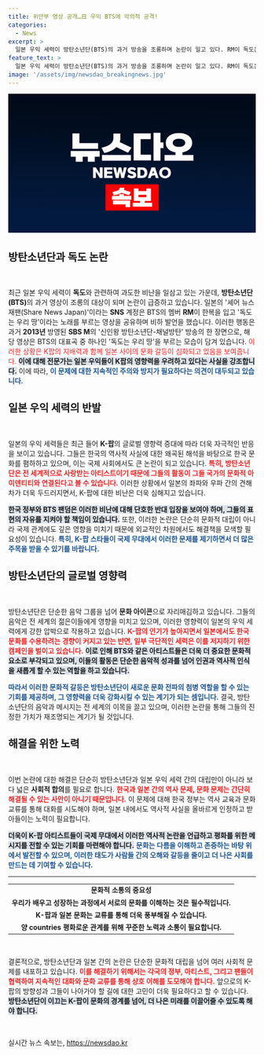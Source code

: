 ```yaml
---
title: 위안부 영상 공개…日 우익 BTS에 악의적 공격!
categories:
  - News
excerpt: >
  일본 우익 세력이 방탄소년단(BTS)의 과거 방송을 조롱하며 논란이 일고 있다. RM이 독도는 우리 땅을 부르는 영상이 공개되자 성신여대 교수는 K팝의 영향력 확대 속에서 일본의 비난이 심해지고 있다고 지적했다.
feature_text: >
  일본 우익 세력이 방탄소년단(BTS)의 과거 방송을 조롱하며 논란이 일고 있다. RM이 독도는 우리 땅을 부르는 영상이 공개되자 성신여대 교수는 K팝의 영향력 확대 속에서 일본의 비난이 심해지고 있다고 지적했다.
image: '/assets/img/newsdao_breakingnews.jpg'
---
```


<p><img src="/assets/img/newsdao_breakingnews.jpg" alt="koreaapp 속보" /></p>

<h2 data-ke-size="size26">방탄소년단과 독도 논란</h2>

<p data-ke-size="size16">&nbsp;</p>

<p data-ke-size="size16">최근 일본 우익 세력이 <b>독도</b>와 관련하여 과도한 비난을 일삼고 있는 가운데, <b>방탄소년단(BTS)</b>의 과거 영상이 조롱의 대상이 되며 논란이 급증하고 있습니다. 일본의 '셰어 뉴스 재팬(Share News Japan)'이라는 <b>SNS</b> 계정은 BTS의 멤버 <b>RM</b>이 한복을 입고 '독도는 우리 땅'이라는 노래를 부르는 영상을 공유하며 비하 발언을 했습니다. 이러한 행동은 과거 <b>2013년</b> 방영된 <b>SBS M</b>의 '신인왕 방탄소년단-채널방탄' 방송의 한 장면으로, 해당 영상은 BTS의 대표곡 중 하나인 '독도는 우리 땅'을 부르는 모습이 담겨 있습니다.</b> <span style="color: #ee2323;">이러한 상황은 K팝의 지배력과 함께 일본 사이의 문화 갈등이 심화되고 있음을 보여줍니다.</span> <b><span style="background-color: #21538527;">이에 대해 전문가는 일본 우익들이 K팝의 영향력을 우려하고 있다는 사실을 강조합니다.</span></b> 이에 따라, <b><span style="color: #1a5490;">이 문제에 대한 지속적인 주의와 방지가 필요하다는 의견이 대두되고 있습니다.</span></b></p>

<h2 data-ke-size="size26">일본 우익 세력의 반발</h2>

<p data-ke-size="size16">&nbsp;</p>

<p data-ke-size="size16">일본의 우익 세력들은 최근 들어 <b>K-팝</b>의 글로벌 영향력 증대에 따라 더욱 자극적인 반응을 보이고 있습니다. 그들은 한국의 역사적 사실에 대한 왜곡된 해석을 바탕으로 한국 문화를 폄하하고 있으며, 이는 국제 사회에서도 큰 논란이 되고 있습니다. <b><span style="color: #ee2323;">특히, 방탄소년단은 전 세계적으로 사랑받는 아티스트이기 때문에 그들의 활동이 그들 국가의 문화적 아이덴티티와 연결된다고 볼 수 있습니다.</span></b> 이러한 상황에서 일본의 좌파와 우파 간의 견해차가 더욱 두드러지면서, K-팝에 대한 비난은 더욱 심해지고 있습니다.</p>

<p data-ke-size="size16"><b><span style="background-color: #21538527;">한국 정부와 BTS 팬덤은 이러한 비난에 대해 단호한 반대 입장을 보여야 하며, 그들의 표현의 자유를 지켜야 할 책임이 있습니다.</span></b> 또한, 이러한 논란은 단순히 문화적 대립이 아니라 국제 관계에도 깊은 영향을 미치기 때문에 외교적인 차원에서도 해결책을 모색할 필요성이 있습니다. <b><span style="color: #1a5490;">특히, K-팝 스타들이 국제 무대에서 이러한 문제를 제기하면서 더 많은 주목을 받을 수 있기를 바랍니다.</span></b></p>

<h2 data-ke-size="size26">방탄소년단의 글로벌 영향력</h2>

<p data-ke-size="size16">&nbsp;</p>

<p data-ke-size="size16">방탄소년단은 단순한 음악 그룹을 넘어 <b>문화 아이콘</b>으로 자리매김하고 있습니다. 그들의 음악은 전 세계의 젊은이들에게 영향을 미치고 있으며, 이러한 영향력이 일본의 우익 세력에게 강한 압박으로 작용하고 있습니다. <b><span style="color: #ee2323;">K-팝의 인기가 높아지면서 일본에서도 한국 문화를 수용하려는 경향이 커지고 있는 반면, 일부 극단적인 세력은 이를 저지하기 위한 캠페인을 벌이고 있습니다.</span></b> <b><span style="background-color: #21538527;">이로 인해 BTS와 같은 아티스트들은 더욱 더 중요한 문화적 요소로 부각되고 있으며, 이들의 활동은 단순한 음악적 성과를 넘어 인권과 역사적 인식을 새롭게 할 수 있는 역할을 하고 있습니다.</span></b></p>

<p data-ke-size="size16"><b><span style="color: #1a5490;">따라서 이러한 문화적 갈등은 방탄소년단이 새로운 문화 전파의 첨병 역할을 할 수 있는 기회를 제공하며, 그 영향력을 더욱 강화시킬 수 있는 계기가 되는 셈입니다.</span></b> 결국, 방탄소년단의 음악과 메시지는 전 세계의 이목을 끌고 있으며, 이러한 논란을 통해 그들의 진정한 가치가 재조명되는 계기가 될 것입니다.</p>

<h2 data-ke-size="size26">해결을 위한 노력</h2>

<p data-ke-size="size16">&nbsp;</p>

<p data-ke-size="size16">이번 논란에 대한 해결은 단순히 방탄소년단과 일본 우익 세력 간의 대립만이 아니라 보다 넓은 <b>사회적 합의</b>를 필요로 합니다. <b><span style="color: #ee2323;">한국과 일본 간의 역사 문제, 문화 문제는 간단히 해결될 수 있는 사안이 아니기 때문입니다.</span></b> 이 문제에 대해 한국 정부는 역사 교육과 문화 교류를 통해 대화를 시도해야 하며, 일본 내에서도 역사적 사실을 올바르게 인정하고 받아들이는 노력이 필요합니다.</p>

<p data-ke-size="size16"><b><span style="background-color: #21538527;">더욱이 K-팝 아티스트들이 국제 무대에서 이러한 역사적 논란을 언급하고 평화를 위한 메시지를 전할 수 있는 기회를 마련해야 합니다.</span></b> <b><span style="color: #1a5490;">문화는 다름을 이해하고 존중하는 바탕 위에서 발전할 수 있으며, 이러한 태도가 사람들 간의 오해와 갈등을 줄이고 더 나은 사회를 만드는 데 기여할 수 있습니다.</span></b></p>

<hr />

<table style="width: 100%;">
<tr>
<td style="text-align: center; height: 17px;"><b>문화적 소통의 중요성</b></td>
</tr>
<tr>
<td style="text-align: center; height: 17px;"><b>우리가 배우고 성장하는 과정에서 서로의 문화를 이해하는 것은 필수적입니다.</b></td>
</tr>
<tr>
<td style="text-align: center; height: 17px;"><b>K-팝과 일본 문화는 교류를 통해 더욱 풍부해질 수 있습니다.</b></td>
</tr>
<tr>
<td style="text-align: center; height: 17px;"><b>양 countries 평화로운 관계를 위해 꾸준한 노력과 소통이 필요합니다.</b></td>
</tr>
</table>

<p data-ke-size="size16">&nbsp;</p>

<p data-ke-size="size16">결론적으로, 방탄소년단과 일본 간의 논란은 단순한 문화적 대립을 넘어 여러 사회적 문제를 내포하고 있습니다. <b><span style="color: #ee2323;">이를 해결하기 위해서는 각국의 정부, 아티스트, 그리고 팬들이 협력하여 지속적인 대화와 문화 교류를 통해 상호 이해를 도모해야 합니다.</span></b> 앞으로의 K-팝의 방향성과 그들이 나아가야 할 길에 대한 고민이 더욱 필요하다고 할 수 있습니다. <b><span style="background-color: #21538527;">방탄소년단이 이끄는 K-팝이 문화의 경계를 넘어, 더 나은 미래를 이끌어줄 수 있도록 해야 합니다.</span></b></p>

<p data-ke-size="size16">&nbsp;</p> 
실시간 뉴스 속보는, <a href="https://newsdao.kr" rel="dofollow">https://newsdao.kr</a>


